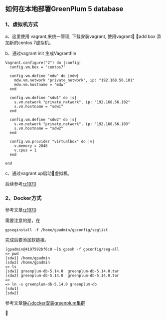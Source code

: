 ## 如何在本地部署GreenPlum 5 database

### 1、虚拟机方式

a、这里使用 vagrant,来统一管理, 下载安装vagrant, 使用vagrant add box 添加新的centos 7虚拟机。

b、通过vagrant init 生成Vagrantfile
```
Vagrant.configure("2") do |config|
  config.vm.box = "centos7"

  config.vm.define "mdw" do |mdw|
    mdw.vm.network "private_network", ip: "192.168.56.101"
    mdw.vm.hostname = "mdw"
  end

  config.vm.define "sdw1" do |s|
    s.vm.network "private_network", ip: "192.168.56.102"
    s.vm.hostname = "sdw1"
  end

  config.vm.define "sdw2" do |s|
    s.vm.network "private_network", ip: "192.168.56.103"
    s.vm.hostname = "sdw2"
  end

  config.vm.provider "virtualbox" do |v|
    v.memory = 2048
    v.cpus = 1
  end

end
```

c、通过vagrant up启动虚拟机。

后续参考[rz1970](https://rz1970.github.io/2018/04/16/greenplum-deployment.html)


### 2、Docker方式
参考文章[rz1970](https://rz1970.github.io/2018/12/07/deploy-greenplum-with-docker.html)

需要注意的是，在
```
gpseginstall -f /home/gpadmin/gpconfig/seglist
```
完成后要添加软链接。
```
[gpadmin@4197592bf6c0 ~]$ gpssh -f gpconfig/seg-all
=> pwd
[sdw1] /home/gpadmin
[sdw2] /home/gpadmin
=> ls
[sdw1] greenplum-db-5.14.0  greenplum-db-5.14.0.tar
[sdw2] greenplum-db-5.14.0  greenplum-db-5.14.0.tar
=>
=> ln -s greenplum-db-5.14.0 greenplum-db
[sdw1]
[sdw2]
```

参考文章[静心docker安装greenplum集群](https://gitop.gitee.io/blog/post/install-greenplum-in-docker/)

